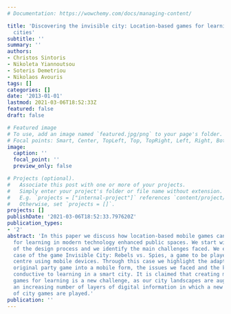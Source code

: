 ```yaml
---
# Documentation: https://wowchemy.com/docs/managing-content/

title: 'Discovering the invisible city: Location-based games for learning in smart
  cities'
subtitle: ''
summary: ''
authors:
- Christos Sintoris
- Nikoleta Yiannoutsou
- Soteris Demetriou
- Nikolaos Avouris
tags: []
categories: []
date: '2013-01-01'
lastmod: 2021-03-06T18:52:33Z
featured: false
draft: false

# Featured image
# To use, add an image named `featured.jpg/png` to your page's folder.
# Focal points: Smart, Center, TopLeft, Top, TopRight, Left, Right, BottomLeft, Bottom, BottomRight.
image:
  caption: ''
  focal_point: ''
  preview_only: false

# Projects (optional).
#   Associate this post with one or more of your projects.
#   Simply enter your project's folder or file name without extension.
#   E.g. `projects = ["internal-project"]` references `content/project/deep-learning/index.md`.
#   Otherwise, set `projects = []`.
projects: []
publishDate: '2021-03-06T18:52:33.797620Z'
publication_types:
- '2'
abstract: 'In this paper we discuss how location-based mobile games can be designed
  for learning in modern technology enhanced public spaces. We start with the description
  of the design process and we identify the main challenges faced. We elaborate the
  case of the game Invisible City: Rebels vs. Spies, a game to be played in a city
  centre using mobile devices. Through this case we highlight the adaptation of an
  original party game into a mobile form, the issues we faced and the key aspects
  conductive to learning in a smart city. It is claimed that creating mobile city
  games for learning is a new challenge, as our city landscapes are augmented with
  an increasing number of layers of digital information in which a new generation
  of city games are played.'
publication: ''
---
```


